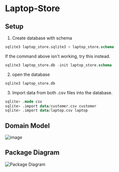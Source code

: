 # Laptop-Store
## Setup
1. Create database with schema
```sql
sqlite3 laptop_store.sqlite3 < laptop_store.schema
```
If the command above isn't working, try this instead.
```sql
sqlite3 laptop_store.db -init laptop_store.schema
```
2. open the database
```sql
sqlite3 laptop_store.db
```
3. Import data from both .csv files into the database.
```sql
sqlite> .mode csv
sqlite> .import data/customer.csv customer
sqlite> .import data/laptop.csv laptop
```
## Domain Model
![image](https://user-images.githubusercontent.com/72879083/165693162-2b981e67-b84f-4965-8709-845a2bb35684.png)  
## Package Diagram  
![Package Diagram](https://user-images.githubusercontent.com/72879083/165730399-6534457a-50b3-4a32-b4a6-d7ddd4524ae3.jpg)